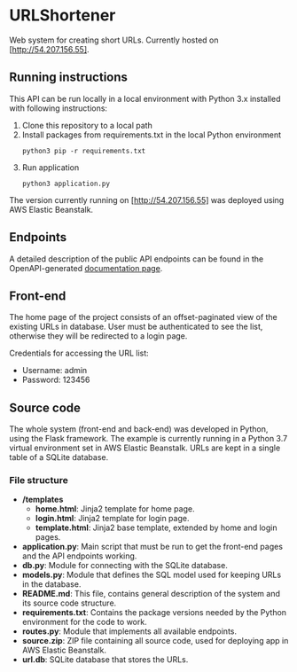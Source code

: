 # URLShortener

Web system for creating short URLs. Currently hosted on [http://54.207.156.55].

## Running instructions

This API can be run locally in a local environment with Python 3.x installed with following instructions:

1. Clone this repository to a local path
2. Install packages from requirements.txt in the local Python environment
	```
	python3 pip -r requirements.txt
	```
3. Run application
	```
	python3 application.py
	```

The version currently running on [http://54.207.156.55] was deployed using AWS Elastic Beanstalk.

## Endpoints

A detailed description of the public API endpoints can be found in the OpenAPI-generated
[documentation page](http://54.207.156.55/apidocs).

## Front-end

The home page of the project consists of an offset-paginated view of the existing URLs in database. User must be
authenticated to see the list, otherwise they will be redirected to a login page.

Credentials for accessing the URL list:
* Username: admin
* Password: 123456

## Source code

The whole system (front-end and back-end) was developed in Python, using the Flask framework. The example is currently
running in a Python 3.7 virtual environment set in AWS Elastic Beanstalk. URLs are kept in a single table of a
SQLite database.

### File structure

* **/templates**
    * **home.html**: Jinja2 template for home page.
    * **login.html**: Jinja2 template for login page.
    * **template.html**: Jinja2 base template, extended by home and login pages.
* **application.py**: Main script that must be run to get the front-end pages and the API endpoints working.
* **db.py**: Module for connecting with the SQLite database.
* **models.py**: Module that defines the SQL model used for keeping URLs in the database.
* **README.md**: This file, contains general description of the system and its source code structure.
* **requirements.txt**: Contains the package versions needed by the Python environment for the code to work.
* **routes.py**: Module that implements all available endpoints.
* **source.zip**: ZIP file containing all source code, used for deploying app in AWS Elastic Beanstalk.
* **url.db**: SQLite database that stores the URLs.